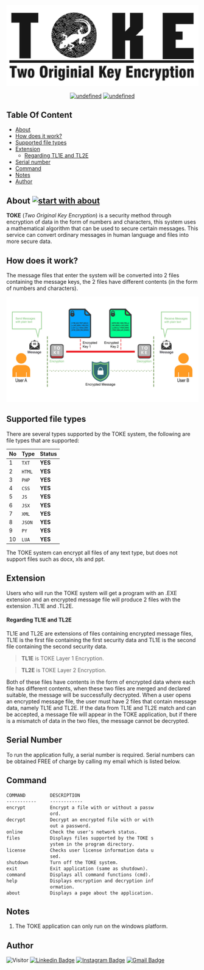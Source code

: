!["Two Original Key Encryption"](./Documentation/LOGO%20PANJANG.png?raw=true "Two Original Key Encryption")

<p align="center">
    <a href="https://github.com/rahmatagungj/toke/releases/latest"><img alt="undefined" src="https://img.shields.io/github/v/release/rahmatagungj/toke.svg?style=popout"></a>
    <a href="https://github.com/rahmatagungj/toke/releases/download/v.1.4/TOKE.exe" target="_blank"><img alt="undefined" src="https://badgen.net/badge/Download/Windows/?color=blue&icon=windows&label"></a>
</p>

## Table Of Content
- [About](#about)
- [How does it work?](#how-does-it-work-)
- [Supported file types](#supported-file-types)
- [Extension](#extension)
    + [Regarding TL1E and TL2E](#regarding-tl1e-and-tl2e)
- [Serial number](#serial-number)
- [Command](#command)
- [Notes](#notes)
- [Author](#author)

## About [![start with about](https://img.shields.io/badge/start%20with-about-brightgreen.svg?style=flat)](https://github.com/rahmatagungj/toke)
**TOKE** (*Two Original Key Encryption*) is a security method through encryption of data in the form of numbers and characters, this system uses a mathematical algorithm that can be used to secure certain messages. This service can convert ordinary messages in human language and files into more secure data.

## How does it work?
The message files that enter the system will be converted into 2 files containing the message keys, the 2 files have different contents (in the form of numbers and characters).

!["How TOKE System Works"](./Documentation/flow.jpg?raw=true "TOKE Algorithm Works")

## Supported file types
There are several types supported by the TOKE system, the following are file types that are supported:

No | Type | Status
--- | --- | ---
1 | `TXT` | **YES**
2 | `HTML` | **YES**
3 | `PHP` | **YES**
4 | `CSS` | **YES**
5 | `JS` | **YES**
6 | `JSX` | **YES**
7 | `XML` | **YES**
8 | `JSON` | **YES**
9 | `PY` | **YES**
10 | `LUA` | **YES**

The TOKE system can encrypt all files of any text type, but does not support files such as docx, xls and ppt.

## Extension
Users who will run the TOKE system will get a program with an .EXE extension and an encrypted message file will produce 2 files with the extension .TL1E and .TL2E.

#### Regarding TL1E and TL2E
TL1E and TL2E are extensions of files containing encrypted message files, TL1E is the first file containing the first security data and TL1E is the second file containing the second security data.

> **TL1E** is TOKE Layer 1 Encryption.

> **TL2E** is TOKE Layer 2 Encryption.

Both of these files have contents in the form of encrypted data where each file has different contents, when these two files are merged and declared suitable, the message will be successfully decrypted.
When a user opens an encrypted message file, the user must have 2 files that contain message data, namely TL1E and TL2E. If the data from TL1E and TL2E match and can be accepted, a message file will appear in the TOKE application, but if there is a mismatch of data in the two files, the message cannot be decrypted.

## Serial Number
To run the application fully, a serial number is required. Serial numbers can be obtained FREE of charge by calling my email which is listed below.

## Command

    COMMAND         DESCRIPTION
    -----------     ------------
    encrypt         Encrypt a file with or without a passw
                    ord.
    decrypt         Decrypt an encrypted file with or with
                    out a password.
    online          Check the user's network status.
    files           Displays files supported by the TOKE s
                    ystem in the program directory.
    license         Checks user license information data u
                    sed.
    shutdown        Turn off the TOKE system.
    exit            Exit application (same as shutdown).
    command         Displays all command functions (cmd).
    help            Displays encryption and decryption inf
                    ormation.
    about           Displays a page about the application.
       
## Notes
1. The TOKE application can only run on the windows platform.

## Author
![Visitor](https://visitor-badge.laobi.icu/badge?page_id=rahmatagungj.toke) [![Linkedin Badge](https://img.shields.io/badge/-rahmatagungj-red?style=flat-square&logo=Linkedin&logoColor=white&link=https://www.linkedin.com/in/rahmatagungj/)](https://www.linkedin.com/in/rahmatagungj/) [![Instagram Badge](https://img.shields.io/badge/-rahmatagungj-purple?style=flat-square&logo=instagram&logoColor=white&link=https://instagram.com/rahmatagungj/)](https://instagram.com/rahmatagungj) [![Gmail Badge](https://img.shields.io/badge/-rahmatagungj@gmail.com-c14438?style=flat-square&logo=Gmail&logoColor=white&link=mailto:rahmatagungj@gmail.com)](mailto:rahmatagungj@gmail.com)

